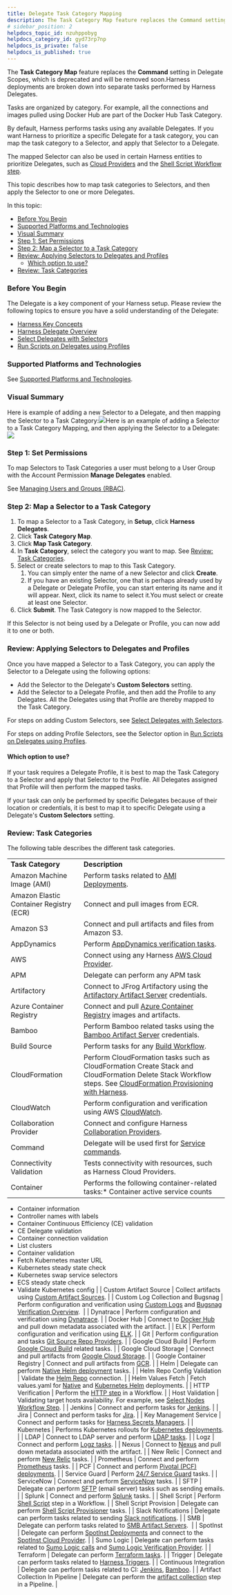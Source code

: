 ```yaml
---
title: Delegate Task Category Mapping
description: The Task Category Map feature replaces the Command setting in Delegate Scopes, which is deprecated and will be removed soon. Harness deployments are broken down into separate tasks performed by Harne…
# sidebar_position: 2
helpdocs_topic_id: nzuhppobyg
helpdocs_category_id: gyd73rp7np
helpdocs_is_private: false
helpdocs_is_published: true
---
```


The **Task Category Map** feature replaces the **Command** setting in Delegate Scopes, which is deprecated and will be removed soon.Harness deployments are broken down into separate tasks performed by Harness Delegates.

Tasks are organized by category. For example, all the connections and images pulled using Docker Hub are part of the Docker Hub Task Category.

By default, Harness performs tasks using any available Delegates. If you want Harness to prioritize a specific Delegate for a task category, you can map the task category to a Selector, and apply that Selector to a Delegate.

The mapped Selector can also be used in certain Harness entities to prioritize Delegates, such as [Cloud Providers](../manage-connectors/cloud-providers.md) and the [Shell Script Workflow step](../../../continuous-delivery/model-cd-pipeline/workflows/capture-shell-script-step-output.md).

This topic describes how to map task categories to Selectors, and then apply the Selector to one or more Delegates.

In this topic:

* [Before You Begin](#before_you_begin)
* [Supported Platforms and Technologies](#supported_platforms_and_technologies)
* [Visual Summary](#visual_summary)
* [Step 1: Set Permissions](#step_1_set_permissions)
* [Step 2: Map a Selector to a Task Category](#step_2_map_a_selector_to_a_task_category)
* [Review: Applying Selectors to Delegates and Profiles](#review_applying_selectors_to_delegates_and_profiles)
	+ [Which option to use?](#which_option_to_use)
* [Review: Task Categories](#review_task_categories)

### Before You Begin

The Delegate is a key component of your Harness setup. Please review the following topics to ensure you have a solid understanding of the Delegate:

* [Harness Key Concepts](https://docs.harness.io/article/4o7oqwih6h-harness-key-concepts)
* [Harness Delegate Overview](delegate-installation.md)
* [Select Delegates with Selectors](select-delegates-for-specific-tasks-with-selectors.md)
* [Run Scripts on Delegates using Profiles](run-scripts-on-the-delegate-using-profiles.md)

### Supported Platforms and Technologies

See [Supported Platforms and Technologies](https://docs.harness.io/article/220d0ojx5y-supported-platforms).

### Visual Summary

Here is example of adding a new Selector to a Delegate, and then mapping the Selector to a Task Category:![](./static/map-tasks-to-delegates-and-profiles-54.gif)Here is an example of adding a Selector to a Task Category Mapping, and then applying the Selector to a Delegate:![](./static/map-tasks-to-delegates-and-profiles-55.gif)

### Step 1: Set Permissions

To map Selectors to Task Categories a user must belong to a User Group with the Account Permission **Manage Delegates** enabled.

See [Managing Users and Groups (RBAC)](../../security/access-management-howtos/users-and-permissions.md).

### Step 2: Map a Selector to a Task Category

1. To map a Selector to a Task Category, in **Setup**, click **Harness Delegates**.
2. Click **Task Category Map**.
3. Click **Map Task Category**.
4. In **Task Category**, select the category you want to map. See [Review: Task Categories](#review_task_categories).
5. Select or create selectors to map to this Task Category.
	1. You can simply enter the name of a new Selector and click **Create**.
	2. If you have an existing Selector, one that is perhaps already used by a Delegate or Delegate Profile, you can start entering its name and it will appear. Next, click its name to select it.You must select or create at least one Selector.
6. Click **Submit**. The Task Category is now mapped to the Selector.

If this Selector is not being used by a Delegate or Profile, you can now add it to one or both.

### Review: Applying Selectors to Delegates and Profiles

Once you have mapped a Selector to a Task Category, you can apply the Selector to a Delegate using the following options:

* Add the Selector to the Delegate's **Custom Selectors** setting.
* Add the Selector to a Delegate Profile, and then add the Profile to any Delegates. All the Delegates using that Profile are thereby mapped to the Task Category.

For steps on adding Custom Selectors, see [Select Delegates with Selectors](select-delegates-for-specific-tasks-with-selectors.md).

For steps on adding Profile Selectors, see the Selector option in [Run Scripts on Delegates using Profiles](run-scripts-on-the-delegate-using-profiles.md).

#### Which option to use?

If your task requires a Delegate Profile, it is best to map the Task Category to a Selector and apply that Selector to the Profile. All Delegates assigned that Profile will then perform the mapped tasks.

If your task can only be performed by specific Delegates because of their location or credentials, it is best to map it to specific Delegate using a Delegate's **Custom Selectors** setting.

### Review: Task Categories

The following table describes the different task categories.



|  |  |
| --- | --- |
| **Task Category** | **Description** |
| Amazon Machine Image (AMI) | Perform tasks related to [AMI Deployments](https://docs.harness.io/article/wfk9o0tsjb-aws-ami-deployments). |
| Amazon Elastic Container Registry (ECR) | Connect and pull images from ECR. |
| Amazon S3 | Connect and pull artifacts and files from Amazon S3. |
| AppDynamics | Perform [AppDynamics verification tasks](../../../continuous-delivery/continuous-verification/continuous-verification-overview/concepts-cv/app-dynamics-verification-overview.md). |
| AWS | Connect using any Harness [AWS Cloud Provider](../manage-connectors/add-amazon-web-services-cloud-provider.md). |
| APM | Delegate can perform any APM task |
| Artifactory | Connect to JFrog Artifactory using the [Artifactory Artifact Server](../manage-connectors/add-artifactory-servers.md) credentials. |
| Azure Container Registry | Connect and pull [Azure Container Registry](../../../continuous-delivery/azure-deployments/aks-howtos/azure-deployments-overview.md) images and artifacts. |
| Bamboo | Perform Bamboo related tasks using the [Bamboo Artifact Server](../manage-connectors/add-bamboo-artifact-servers.md) credentials. |
| Build Source | Perform tasks for any [Build Workflow](../../../continuous-delivery/concepts-cd/deployment-types/artifact-build-and-deploy-pipelines-overview.md). |
| CloudFormation | Perform CloudFormation tasks such as CloudFormation Create Stack and CloudFormation Delete Stack Workflow steps. See [CloudFormation Provisioning with Harness](../../../continuous-delivery/concepts-cd/deployment-types/cloud-formation-provisioning-with-harness.md). |
| CloudWatch | Perform configuration and verification using AWS [CloudWatch](../../../continuous-delivery/continuous-verification/continuous-verification-overview/concepts-cv/cloud-watch-verification-overview.md). |
| Collaboration Provider | Connect and configure Harness [Collaboration Providers](../manage-connectors/collaboration-providers.md). |
| Command | Delegate will be used first for [Service commands](../manage-templatelib/create-a-service-command-template.md). |
| Connectivity Validation | Tests connectivity with resources, such as Harness Cloud Providers. |
| Container | Performs the following container-related tasks:* Container active service counts
* Container information
* Controller names with labels
* Container Continuous Efficiency (CE) validation
* CE Delegate validation
* Container connection validation
* List clusters
* Container validation
* Fetch Kubernetes master URL
* Kubernetes steady state check
* Kubernetes swap service selectors
* ECS steady state check
* Validate Kubernetes config
 |
| Custom Artifact Source | Collect artifacts using [Custom Artifact Sources](../../../continuous-delivery/model-cd-pipeline/setup-services/custom-artifact-source.md). |
| Custom Log Collection and Bugsnag | Perform configuration and verification using [Custom Logs](../../../continuous-delivery/continuous-verification/custom-metrics-and-logs-verification/verify-deployments-with-custom-logs.md) and [Bugsnag Verification Overview](../../../continuous-delivery/continuous-verification/continuous-verification-overview/concepts-cv/bugsnag-verification-overview.md).  |
| Dynatrace | Perform configuration and verification using [Dynatrace](../../../continuous-delivery/continuous-verification/continuous-verification-overview/concepts-cv/dynatrace-verification-overview.md). |
| Docker Hub | Connect to [Docker Hub](../manage-connectors/add-docker-registry-artifact-servers.md) and pull down metadata associated with the artifact. |
| ELK | Perform configuration and verification using [ELK](../../../continuous-delivery/continuous-verification/continuous-verification-overview/concepts-cv/elasticsearch-verification-overview.md). |
| Git | Perform configuration and tasks [Git Source Repo Providers](../manage-connectors/add-source-repo-providers.md). |
| Google Cloud Build | Perform [Google Cloud Build](../../../continuous-delivery/google-cloud/trigger-google-cloud-builds.md) related tasks. |
| Google Cloud Storage | Connect and pull artifacts from [Google Cloud Storage](../manage-connectors/add-google-cloud-platform-cloud-provider.md#review-google-gcs-and-gcr-requirements). |
| Google Container Registry | Connect and pull artifacts from [GCR](../manage-connectors/add-google-cloud-platform-cloud-provider.md#review-google-gcs-and-gcr-requirements). |
| Helm | Delegate can perform [Native Helm deployment](../../../continuous-delivery/concepts-cd/deployment-types/helm-deployments-overview.md) tasks. |
| Helm Repo Config Validation | Validate the [Helm Repo](../manage-connectors/add-helm-repository-servers.md) connection. |
| Helm Values Fetch | Fetch values.yaml for [Native](../../../continuous-delivery/concepts-cd/deployment-types/helm-deployments-overview.md) and [Kubernetes Helm](../../../continuous-delivery/kubernetes-deployments/use-a-helm-repository-with-kubernetes.md) deployments. |
| HTTP Verification | Perform the [HTTP step](../../../continuous-delivery/model-cd-pipeline/workflows/using-the-http-command.md) in a Workflow. |
| Host Validation | Validating target hosts availability. For example, see [Select Nodes Workflow Step](../../techref-category/cd-ref/workflow-steps-and-settings/select-nodes-workflow-step.md). |
| Jenkins | Connect and perform tasks for [Jenkins](../../../continuous-delivery/model-cd-pipeline/workflows/using-the-jenkins-command.md). |
| Jira | Connect and perform tasks for [Jira](../../../continuous-delivery/model-cd-pipeline/workflows/jira-integration.md). |
| Key Management Service | Connect and perform tasks for [Harness Secrets Managers](../../security/secrets-management/secret-management.md). |
| Kubernetes | Performs Kubernetes rollouts for [Kubernetes deployments](https://docs.harness.io/article/7in9z2boh6-kubernetes-quickstart). |
| LDAP | Connect to LDAP server and perform [LDAP tasks](../../security/access-management-howtos/sso-ldap.md). |
| Logz | Connect and perform [Logz tasks](../../../continuous-delivery/continuous-verification/logz-io-verification/verify-deployments-with-logz-io.md). |
| Nexus | Connect to [Nexus](../../techref-category/cd-ref/artifacts-ref/nexus-artifact-sources.md) and pull down metadata associated with the artifact. |
| New Relic | Connect and perform [New Relic](../../../continuous-delivery/continuous-verification/continuous-verification-overview/concepts-cv/new-relic-verification-overview.md) tasks. |
| Prometheus | Connect and perform [Prometheus](../../../continuous-delivery/continuous-verification/continuous-verification-overview/concepts-cv/prometheus-verification-overview.md) tasks. |
| PCF | Connect and perform [Pivotal (PCF) deployments](https://docs.harness.io/article/hy819vmsux-pivotal-cloud-foundry-quickstart). |
| Service Guard | Perform [24/7 Service Guard](../../../continuous-delivery/continuous-verification/continuous-verification-overview/concepts-cv/24-7-service-guard-overview.md) tasks. |
| ServiceNow | Connect and perform [ServiceNow](../../../continuous-delivery/model-cd-pipeline/workflows/service-now-integration.md) tasks. |
| SFTP | Delegate can perform [SFTP](../manage-connectors/add-sftp-artifact-servers.md) (email server) tasks such as sending emails. |
| Splunk | Connect and perform [Splunk](../../../continuous-delivery/continuous-verification/continuous-verification-overview/concepts-cv/splunk-verification-overview.md) tasks. |
| Shell Script | Perform [Shell Script](../../../continuous-delivery/model-cd-pipeline/workflows/capture-shell-script-step-output.md) step in a Workflow. |
| Shell Script Provision | Delegate can perform [Shell Script Provisioner](../../../continuous-delivery/model-cd-pipeline/infrastructure-provisioner/ssh-provisioner-category/shell-script-provisioner.md) tasks. |
| Slack Notifications | Delegate can perform tasks related to sending [Slack notifications](../manage-notegroups/send-notification-using-slack.md). |
| SMB | Delegate can perform tasks related to [SMB Artifact Servers](../manage-connectors/add-smb-artifact-servers.md).  |
| SpotInst | Delegate can perform [SpotInst Deployments](../../../continuous-delivery/concepts-cd/deployment-types/ami-spotinst-elastigroup-deployments-overview.md) and connect to the [SpotInst Cloud Provider](../manage-connectors/add-spot-inst-cloud-provider.md). |
| Sumo Logic | Delegate can perform tasks related to [Sumo Logic calls](../../../continuous-delivery/continuous-verification/continuous-verification-overview/concepts-cv/sumo-logic-verification-overview.md) and [Sumo Logic Verification Provider](../../../continuous-delivery/continuous-verification/sumo-logic-verification/1-sumo-logic-connection-setup.md). |
| Terraform | Delegate can perform [Terraform tasks](../../../continuous-delivery/concepts-cd/deployment-types/terraform-provisioning-with-harness.md). |
| Trigger | Delegate can perform tasks related to [Harness Triggers](../../../continuous-delivery/model-cd-pipeline/triggers/add-a-trigger-2.md). |
| Continuous Integration | Delegate can perform tasks related to CI: [Jenkins](../../../continuous-delivery/model-cd-pipeline/workflows/using-the-jenkins-command.md), [Bamboo](../manage-connectors/add-bamboo-artifact-servers.md). |
| Artifact Collection In Pipeline | Delegate can perform the [artifact collection](../../../continuous-delivery/concepts-cd/deployment-types/artifact-build-and-deploy-pipelines-overview.md) step in a Pipeline. |

 

